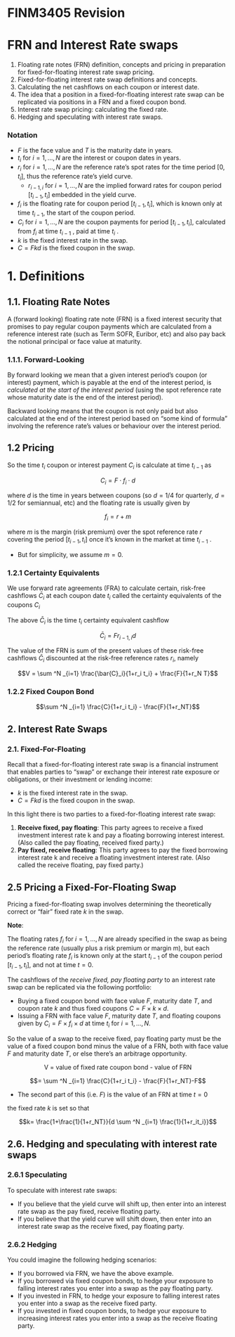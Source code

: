 # FINM3405 Revision
# FRN and Interest Rate swaps

1. Floating rate notes (FRN) definition, concepts and pricing in preparation for fixed-for-floating interest rate swap pricing.
2. Fixed-for-floating interest rate swap definitions and concepts.
3. Calculating the net cashflows on each coupon or interest date.
4. The idea that a position in a fixed-for-floating interest rate swap can be replicated via positions in a FRN and a fixed coupon bond.
5. Interest rate swap pricing: calculating the fixed rate.
6. Hedging and speculating with interest rate swaps.

### Notation
- $F$ is the face value and $T$ is the maturity date in years.
- $t_i$ for $i = 1, . . . , N$ are the interest or coupon dates in years.
- $r_i$ for $i = 1, . . . , N$ are the reference rate’s spot rates for the time period $[0, t_i ]$, thus the reference rate’s yield curve.
  - $r_{i−1,i}$ for $i = 1, . . . , N$ are the implied forward rates for coupon period $[t_{i−1}, t_i ]$ embedded in the yield curve.
- $f_i$ is the floating rate for coupon period $[t_{i−1} , t_i ]$, which is known only at time $t_{i−1}$, the start of the coupon period.
- $C_i$ for $i = 1, . . . , N$ are the coupon payments for period $[t_{i−1}, t_i]$, calculated from $f_i$ at time $t_{i−1}$ , paid at time $t_i$ .
- $k$ is the fixed interest rate in the swap.
- $C = Fkd$ is the fixed coupon in the swap.


# 1. Definitions

## 1.1. Floating Rate Notes

A (forward looking) floating rate note (FRN) is a fixed interest security that promises to pay regular coupon payments which are calculated from a reference interest rate (such as Term SOFR, Euribor, etc) and also pay back the notional principal or face value at maturity.

### 1.1.1. Forward-Looking

By forward looking we mean that a given interest period’s coupon (or interest) payment, which is payable at the end of the interest period, is *calculated at the start of the interest period* (using the spot reference rate whose maturity date is the end of the interest period).

Backward looking means that the coupon is not only paid but also calculated at the end of the interest period based on “some kind of formula” involving the reference rate’s values or behaviour over the interest period.

## 1.2 Pricing

So the time $t_i$ coupon or interest payment $C_i$ is calculate at time $t_{i−1}$ as

$$C_i = F \cdot f_i \cdot d$$

where $d$ is the time in years between coupons (so $d = 1/4$ for quarterly, $d = 1/2$ for semiannual, etc) and the floating rate is usually given by

$$f_i = r + m$$

where $m$ is the margin (risk premium) over the spot reference rate $r$
covering the period $[t_{i−1}, t_i]$ once it’s known in the market at time $t_{i−1}$ .
- But for simplicity, we assume $m = 0$.

### 1.2.1 Certainty Equivalents
We use forward rate agreements (FRA) to calculate certain, risk-free cashflows $\bar{C}_i$ at each coupon date $t_i$ called the certainty equivalents of the coupons $C_i$

The above $\bar{C}_i$ is the time $t_i$ certainty equivalent cashflow

$$\bar{C}_i = Fr_{i-1,i}d$$

The value of the FRN is sum of the present values of these risk-free cashflows $\bar{C}_i$ discounted at the risk-free reference rates $r_i$, namely

$$V = \sum ^N _{i=1} \frac{\bar{C}_i}{1+r_i t_i} + \frac{F}{1+r_N T}$$

### 1.2.2 Fixed Coupon Bond

$$\sum ^N _{i=1} \frac{C}{1+r_i t_i} - \frac{F}{1+r_NT}$$

## 2. Interest Rate Swaps

### 2.1. Fixed-For-Floating 
Recall that a fixed-for-floating interest rate swap is a financial instrument that enables parties to “swap” or exchange their interest rate exposure or obligations, or their investment or lending income:

- $k$ is the fixed interest rate in the swap.
- $C = Fkd$ is the fixed coupon in the swap.

In this light there is two parties to a fixed-for-floating interest rate swap:
1. **Receive fixed, pay floating**: This party agrees to receive a fixed investment interest rate k and pay a floating borrowing interest interest. (Also called the pay floating, received fixed party.)
2. **Pay fixed, receive floating**: This party agrees to pay the fixed borrowing interest rate k and receive a floating investment interest rate. (Also called the receive floating, pay fixed party.)


## 2.5 Pricing a Fixed-For-Floating Swap

Pricing a fixed-for-floating swap involves determining the theoretically correct or “fair” fixed rate $k$ in the swap.

**Note**:

The floating rates $f_i$ for $i = 1, . . . , N$ are already specified in the swap as being the reference rate (usually plus a risk premium or margin m), but each period’s floating rate $f_i$ is known only at the start $t_{i−1}$ of the coupon period $[t_{i−1}, t_i ]$, and not at time $t = 0$.


The cashflows of the *receive fixed, pay floating party* to an interest rate swap can be replicated via the following portfolio:
- Buying a fixed coupon bond with face value $F$, maturity date $T$, and coupon rate $k$ and thus fixed coupons $C = F × k × d$.
- Issuing a FRN with face value $F$, maturity date $T$, and floating coupons given by $C_i = F × f_i × d$ at time $t_i$ for $i = 1, . . . , N$.

So the value of a swap to the receive fixed, pay floating party must be the value of a fixed coupon bond minus the value of a FRN, both with face value $F$ and maturity date $T$, or else there’s an arbitrage opportunity.

$$\text{V = value of fixed rate coupon bond - value of FRN}$$

$$= \sum ^N _{i=1} \frac{C}{1+r_i t_i} - \frac{F}{1+r_NT}-F$$

- The second part of this (i.e. $F$) is the value of an FRN at time $t=0$

the fixed rate $k$ is set so that

$$k= \frac{1+\frac{1}{1+r_NT}}{d \sum ^N _{i=1} \frac{1}{1+r_it_i}}$$


## 2.6. Hedging and speculating with interest rate swaps

### 2.6.1 Speculating
To speculate with interest rate swaps:
- If you believe that the yield curve will shift up, then enter into an interest rate swap as the pay fixed, receive floating party.
- If you believe that the yield curve will shift down, then enter into an interest rate swap as the receive fixed, pay floating party.


### 2.6.2 Hedging

You could imagine the following hedging scenarios:
- If you borrowed via FRN, we have the above example.
- If you borrowed via fixed coupon bonds, to hedge your exposure to falling interest rates you enter into a swap as the pay floating party.
- If you invested in FRN, to hedge your exposure to falling interest rates you enter into a swap as the receive fixed party.
- If you invested in fixed coupon bonds, to hedge your exposure to increasing interest rates you enter into a swap as the receive floating party.



